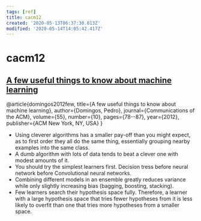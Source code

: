 ```yaml
---
tags: [ref]
title: cacm12
created: '2020-05-13T06:37:38.813Z'
modified: '2020-05-14T14:05:42.417Z'
---
```


# cacm12

## [A few useful things to know about machine learning](https://dl.acm.org/doi/pdf/10.1145/2347736.2347755)

@article{domingos2012few,
  title={A few useful things to know about machine learning},
  author={Domingos, Pedro},
  journal={Communications of the ACM},
  volume={55},
  number={10},
  pages={78--87},
  year={2012},
  publisher={ACM New York, NY, USA}
}

- Using cleverer algorithms has a smaller pay-off than you might expect, as to first order they all do the same thing, essentially grouping nearby examples into the same class.
- A dumb algorithm with lots of data tends to beat a clever one with modest amounts of it.
- You should try the simplest learners first. Decision tress before neural network before Convolutional neural networks.
- Combining different models in an ensemble greatly reduces variance while only slightly increasing bias (bagging, boosting, stacking).
- Few learners search their hypothesis space fully. Therefore, a learner with a large hypothesis space that tries fewer hypotheses from it is less likely to overfit than one that tries more hypotheses from a smaller space.
